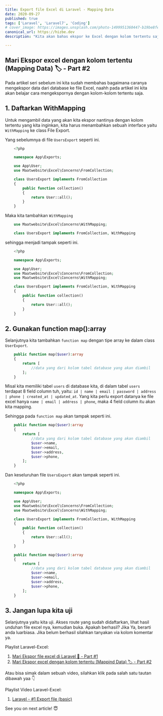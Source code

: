 ```yaml
---
title: Export file Excel di Laravel - Mapping Data
date: 2020-09-27
published: true
tags: ['Laravel', 'Laravel7', 'Coding']
# cover_image: https://images.unsplash.com/photo-1499951360447-b19be8fe80f5?ixlib=rb-1.2.1&ixid=eyJhcHBfaWQiOjEyMDd9&auto=format&fit=crop&w=1050&q=80
canonical_url: https://hizbe.dev
description: "Kita akan bahas ekspor ke Excel dengan kolom tertentu saja, tidak semua kolom ter exsport. Yuk Lets do it!"

---
```


<i class="fa fa-quote-left fa-3x fa-pull-left" aria-hidden="true"></i>
<h2>Mari Ekspor excel dengan kolom tertentu (Mapping Data) 🏷️ - Part #2</h2>

Pada artikel seri sebelum ini kita sudah membahas bagaimana caranya mengekspor data dari database ke file Excel, naahh pada artikel ini kita akan belajar cara mengekspornya dengan kolom-kolom tertentu saja.

## 1.  Daftarkan WithMapping

Untuk mengambil data yang akan kita ekspor nantinya dengan kolom tertentu yang kita inginkan, kita harus menambahkan sebuah interface yaitu `WithMapping` ke class File Export.

Yang sebelumnya di file `UsersExport` seperti ini.
```php
    <?php

    namespace App\Exports;

    use App\User;
    use Maatwebsite\Excel\Concerns\FromCollection;

    class UsersExport implements FromCollection
    {
        public function collection()
        {
            return User::all();
        }
    }
```

Maka kita tambahkan `WithMapping`
```php
    use Maatwebsite\Excel\Concerns\WithMapping;

    class UsersExport implements FromCollection, WithMapping
```

sehingga menjadi tampak seperti ini.
```php
    <?php

    namespace App\Exports;

    use App\User;
    use Maatwebsite\Excel\Concerns\FromCollection;
    use Maatwebsite\Excel\Concerns\WithMapping;

    class UsersExport implements FromCollection, WithMapping
    {
        public function collection()
        {
            return User::all();
        }
    }
```

## 2. Gunakan function map():array

Selanjutnya kita tambahkan `function map` dengan tipe array ke dalam class `UserExport`.
```php
    public function map($user):array
    {
        return [
            //data yang dari kolom tabel database yang akan diambil
        ];
    }
```

Misal kita memiliki tabel `users` di database kita, di dalam tabel `users` terdapat 8 field column tuh, yaitu: `id | name | email | password | address | phone | created_at | updated_at`.
Yang kita perlu export datanya ke file excel hanya `name | email | address | phone`, maka 4 field column itu akan kita mapping.

Sehingga pada `function map` akan tampak seperti ini.
```php
    public function map($user):array
    {
        return [
            //data yang dari kolom tabel database yang akan diambil
            $user->name,
            $user->email,
            $user->address,
            $user->phone,
        ];
    }
```

Dan keseluruhan file `UsersExport` akan tampak seperti ini.
```php
    <?php

    namespace App\Exports;

    use App\User;
    use Maatwebsite\Excel\Concerns\FromCollection;
    use Maatwebsite\Excel\Concerns\WithMapping;

    class UsersExport implements FromCollection, WithMapping
    {
        public function collection()
        {
            return User::all();
        }
    }

    public function map($user):array
    {
        return [
            //data yang dari kolom tabel database yang akan diambil
            $user->name,
            $user->email,
            $user->address,
            $user->phone,
        ];
    }
```

## 3. Jangan lupa kita uji

Selanjutnya yaitu kita uji. Akses route yang sudah didaftarkan, lihat hasil unduhan file excel nya, kemudian buka. Apakah berhasil? Jika Ya, berarti anda luarbiasa. Jika belum berhasil silahkan tanyakan via kolom komentar ya.



Playlist Laravel-Excel:

1.  [Mari Ekspor file excel di Laravel 📁 - Part #1](https://hizbe.dev/export-file-excel-di-laravel/)
2.  [Mari Ekspor excel dengan kolom tertentu (Mappind Data) 🏷️ - Part #2](https://hizbe.dev/export-file-excel-di-laravel-mapping-data/)


Atau bisa simak dalam sebuah video, silahkan klik pada salah satu tautan dibawah yaa 👇

Playlist Video Laravel-Excel:

1.  [Laravel - #1 Export file (basic)](https://youtu.be/usVc9IgHpk4)

See you on next article! 😇